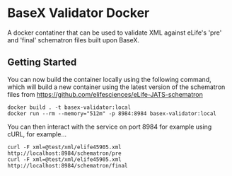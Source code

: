 # BaseX Validator Docker

A docker contatiner that can be used to validate XML against eLife's 'pre' and 'final' schematron files built upon
BaseX.

## Getting Started

You can now build the container locally using the following command, which will build a new container using the latest
version of the schematron files from https://github.com/elifesciences/eLife-JATS-schematron

```
docker build . -t basex-validator:local
docker run --rm --memory="512m" -p 8984:8984 basex-validator:local
```

You can then interact with the service on port 8984 for example using cURL, for example...

```
curl -F xml=@test/xml/elife45905.xml http://localhost:8984/schematron/pre
curl -F xml=@test/xml/elife45905.xml http://localhost:8984/schematron/final
```
